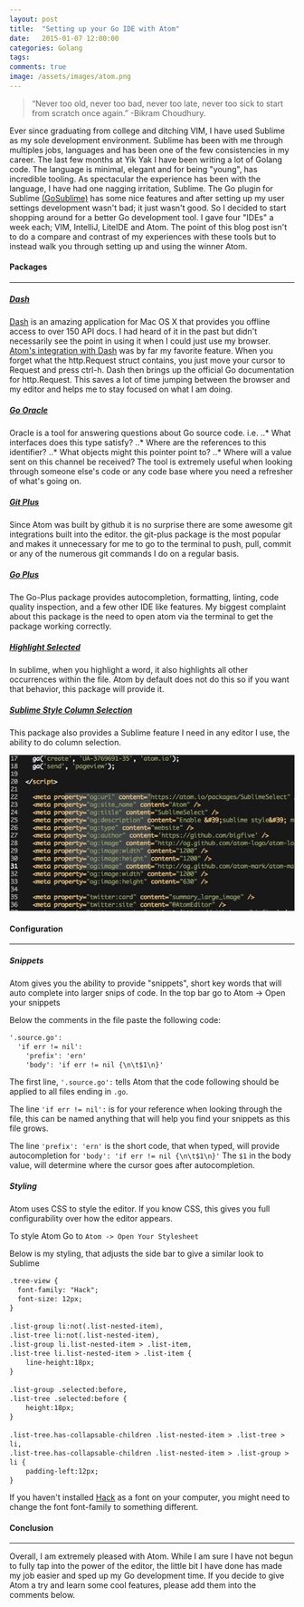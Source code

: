 ```yaml
---
layout: post
title:  "Setting up your Go IDE with Atom"
date:   2015-01-07 12:00:00
categories: Golang
tags:
comments: true
image: /assets/images/atom.png
---
```

>“Never too old, never too bad, never too late, never too sick to start from scratch once again.” -Bikram Choudhury.

Ever since graduating from college and ditching VIM, I have used Sublime as my sole development environment. Sublime has been with me through multiples jobs, languages and has been one of the few consistencies in my career. The last few months at Yik Yak I have been writing a lot of Golang code. The language is minimal, elegant and for being "young", has incredible tooling. As spectacular the experience has been with the language, I have had one nagging irritation, Sublime. The Go plugin for Sublime [(GoSublime)](https://github.com/DisposaBoy/GoSublime) has some nice features and after setting up my user settings development wasn't bad; it just wasn't good. So I decided to start shopping around for a better Go development tool. I gave four "IDEs" a week each; VIM, IntelliJ, LiteIDE and Atom. The point of this blog post isn't to do a compare and contrast of my experiences with these tools but to instead walk you through setting up and using the winner Atom.



#### Packages
---

##### [Dash](https://atom.io/packages/dash)
[Dash](https://kapeli.com/dash) is an amazing application for Mac OS X that provides you offline access to over 150 API docs. I had heard of it in the past but didn't necessarily see the point in using it when I could just use my browser. [Atom's integration with Dash](https://atom.io/packages/dash) was by far my favorite feature. When you forget what the http.Request struct contains, you just move your cursor to Request and press ctrl-h. Dash then brings up the official Go documentation for http.Request. This saves a lot of time jumping between the browser and my editor and helps me to stay focused on what I am doing.

##### [Go Oracle](https://atom.io/packages/go-oracle)
Oracle is a tool for answering questions about Go source code. i.e.
..* What interfaces does this type satisfy?
..* Where are the references to this identifier?
..* What objects might this pointer point to?
..* Where will a value sent on this channel be received?
The tool is extremely useful when looking through someone else's code or any code base where you need a refresher of what's going on.

##### [Git Plus](https://atom.io/packages/git-plus)
Since Atom was built by github it is no surprise there are some awesome git integrations built into the editor. the git-plus package is the most popular and makes it unnecessary for me to go to the terminal to push, pull, commit or any of the numerous git commands I do on a regular basis.

##### [Go Plus](https://atom.io/packages/go-plus)
The Go-Plus package provides autocompletion, formatting, linting, code quality inspection, and a few other IDE like features.
My biggest complaint about this package is the need to open atom via the terminal to get the package working correctly.

##### [Highlight Selected](https://atom.io/packages/highlight-selected)
In sublime, when you highlight a word, it also highlights all other occurrences within the file. Atom by default does not do this so if you want that behavior, this package will provide it.

##### [Sublime Style Column Selection](https://atom.io/packages/Sublime-Style-Column-Selection)
This package also provides a Sublime feature I need in any editor I use, the ability to do column selection.

![column selection](/assets/images/column-selection.png)

#### Configuration
---

##### Snippets
Atom gives you the ability to provide "snippets", short key words that will auto complete into larger snips of code.
In the top bar go to Atom -> Open your snippets

Below the comments in the file paste the following code:
```
'.source.go':
  'if err != nil':
    'prefix': 'ern'
    'body': 'if err != nil {\n\t$1\n}'
```

The first line, ```'.source.go':``` tells Atom that the code following should be applied to all files ending in ```.go```.

The line ```'if err != nil':``` is for your reference when looking through the file, this can be named anything that will help you find your snippets as this file grows.

The line ```'prefix': 'ern'``` is the short code, that when typed, will provide autocompletion for ```'body': 'if err != nil {\n\t$1\n}'```
The ```$1``` in the body value, will determine where the cursor goes after autocompletion.

##### Styling


Atom uses CSS to style the editor. If you know CSS, this gives you full configurability over how the editor appears.

To style Atom Go to ```Atom -> Open Your Stylesheet```

Below is my styling, that adjusts the side bar to give a similar look to Sublime

```
.tree-view {
  font-family: "Hack";
  font-size: 12px;
}

.list-group li:not(.list-nested-item),
.list-tree li:not(.list-nested-item),
.list-group li.list-nested-item > .list-item,
.list-tree li.list-nested-item > .list-item {
    line-height:18px;
}

.list-group .selected:before,
.list-tree .selected:before {
    height:18px;
}

.list-tree.has-collapsable-children .list-nested-item > .list-tree > li,
.list-tree.has-collapsable-children .list-nested-item > .list-group > li {
    padding-left:12px;
}
```

If you haven't installed [Hack](http://sourcefoundry.org/hack/) as a font on your computer, you might need to change the font font-family to something different.


#### Conclusion
---

Overall, I am extremely pleased with Atom. While I am sure I have not begun to fully tap into the power of the editor, the little bit I have done has made my job easier and sped up my Go development time. If you decide to give Atom a try and learn some cool features, please add them into the comments below.
